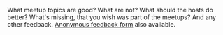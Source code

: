 What meetup topics are good? What are not? What should the hosts do better? What's missing, that you wish was part of the meetups? And any other feedback. [Anonymous feedback form](https://forms.gle/dDRDe2u14JSXxuot9) also available.
